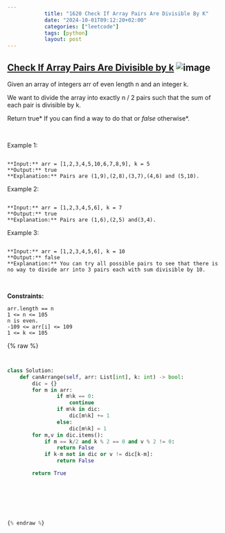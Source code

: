 ```yaml
---
            title: "1620 Check If Array Pairs Are Divisible By K"
            date: "2024-10-01T09:12:20+02:00"
            categories: ["leetcode"]
            tags: [python]
            layout: post
---
```

            
## [Check If Array Pairs Are Divisible by k](https://leetcode.com/problems/check-if-array-pairs-are-divisible-by-k) ![image](https://img.shields.io/badge/Difficulty-Medium-orange)

Given an array of integers arr of even length n and an integer k.

We want to divide the array into exactly n / 2 pairs such that the sum of each pair is divisible by k.

Return true* If you can find a way to do that or *false* otherwise*.

 

Example 1:

```

**Input:** arr = [1,2,3,4,5,10,6,7,8,9], k = 5
**Output:** true
**Explanation:** Pairs are (1,9),(2,8),(3,7),(4,6) and (5,10).

```

Example 2:

```

**Input:** arr = [1,2,3,4,5,6], k = 7
**Output:** true
**Explanation:** Pairs are (1,6),(2,5) and(3,4).

```

Example 3:

```

**Input:** arr = [1,2,3,4,5,6], k = 10
**Output:** false
**Explanation:** You can try all possible pairs to see that there is no way to divide arr into 3 pairs each with sum divisible by 10.

```

 

**Constraints:**

	arr.length == n
	1 <= n <= 105
	n is even.
	-109 <= arr[i] <= 109
	1 <= k <= 105

{% raw %}


```python


class Solution:
    def canArrange(self, arr: List[int], k: int) -> bool:
        dic = {}
        for m in arr:
                if m%k == 0:
                    continue
                if m%k in dic:
                    dic[m%k] += 1
                else:
                    dic[m%k] = 1
        for m,v in dic.items():
            if m == k/2 and k % 2 == 0 and v % 2 != 0:
                return False
            if k-m not in dic or v != dic[k-m]:
                return False

        return True


            

        


{% endraw %}
```
